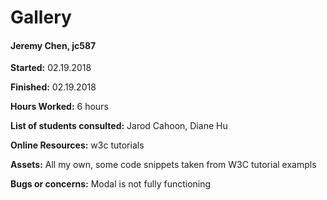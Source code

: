 Gallery
===

#### Jeremy Chen, jc587

__Started:__ 02.19.2018

__Finished:__ 02.19.2018

__Hours Worked:__ 6 hours

__List of students consulted:__ Jarod Cahoon, Diane Hu

__Online Resources:__ w3c tutorials

__Assets:__ All my own, some code snippets taken from W3C tutorial exampls

__Bugs or concerns:__ Modal is not fully functioning
